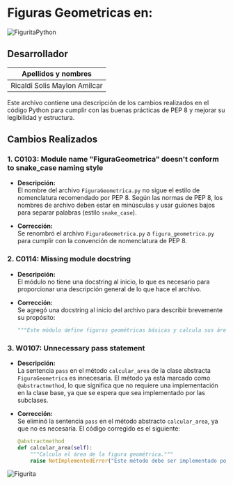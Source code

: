 # Figuras Geometricas en:
![FiguritaPython](https://i.pinimg.com/236x/85/6e/45/856e4546b8c202dda03e97771f76f902.jpg)

## Desarrollador
| Apellidos y nombres |
| --- |
| Ricaldi Solis Maylon Amilcar|

Este archivo contiene una descripción de los cambios realizados en el código Python para cumplir con las buenas prácticas de PEP 8 y mejorar su legibilidad y estructura.

## Cambios Realizados

### 1. **C0103: Module name "FiguraGeometrica" doesn't conform to snake_case naming style**
- **Descripción:**  
El nombre del archivo `FiguraGeometrica.py` no sigue el estilo de nomenclatura recomendado por PEP 8. Según las normas de PEP 8, los nombres de archivo deben estar en minúsculas y usar guiones bajos para separar palabras (estilo `snake_case`).
  
- **Corrección:**  
Se renombró el archivo `FiguraGeometrica.py` a `figura_geometrica.py` para cumplir con la convención de nomenclatura de PEP 8.

### 2. **C0114: Missing module docstring**
- **Descripción:**  
El módulo no tiene una docstring al inicio, lo que es necesario para proporcionar una descripción general de lo que hace el archivo.
  
- **Corrección:**  
Se agregó una docstring al inicio del archivo para describir brevemente su propósito:
  ```python
  """Este módulo define figuras geométricas básicas y calcula sus áreas."""
  
### 3. **W0107: Unnecessary pass statement**
- **Descripción:**  
La sentencia `pass` en el método `calcular_area` de la clase abstracta `FiguraGeometrica` es innecesaria. El método ya está marcado como `@abstractmethod`, lo que significa que no requiere una implementación en la clase base, ya que se espera que sea implementado por las subclases.

- **Corrección:**  
Se eliminó la sentencia `pass` en el método abstracto `calcular_area`, ya que no es necesaria. El código corregido es el siguiente:
  ```python
  @abstractmethod
  def calcular_area(self):
      """Calcula el área de la figura geométrica."""
      raise NotImplementedError("Este método debe ser implementado por una subclase.")


![Figurita](https://i.pinimg.com/236x/81/0e/dd/810edd8c84b58772b2b2898a314b6fbd.jpg)
